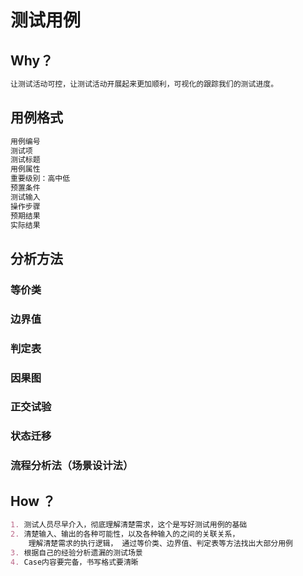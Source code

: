 # 测试用例
## Why？
```md
让测试活动可控，让测试活动开展起来更加顺利，可视化的跟踪我们的测试进度。
```

## 用例格式
```md
用例编号
测试项
测试标题
用例属性
重要级别：高中低
预置条件
测试输入
操作步骤
预期结果
实际结果
```
## 分析方法
### 等价类

### 边界值

### 判定表

### 因果图

### 正交试验

### 状态迁移

### 流程分析法（场景设计法）

## How ？
```md
1. 测试人员尽早介入，彻底理解清楚需求，这个是写好测试用例的基础
2. 清楚输入、输出的各种可能性，以及各种输入的之间的关联关系，
    理解清楚需求的执行逻辑， 通过等价类、边界值、判定表等方法找出大部分用例
3. 根据自己的经验分析遗漏的测试场景
4. Case内容要完备，书写格式要清晰
```